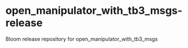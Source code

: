 # open_manipulator_with_tb3_msgs-release
Bloom release repository for open_manipulator_with_tb3_msgs
